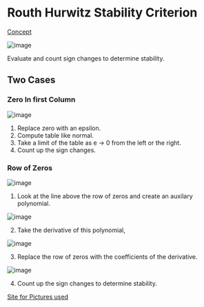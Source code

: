 # Routh Hurwitz Stability Criterion
[Concept](https://www.sciencedirect.com/topics/engineering/routh-hurwitz-criterion)

![image](https://user-images.githubusercontent.com/88243850/156844727-fd4149df-f02d-4790-9223-279d7cd54811.png)

Evaluate and count sign changes to determine stability.

## Two Cases

### Zero In first Column
![image](https://user-images.githubusercontent.com/88243850/156845057-fc7af45b-5ca0-45e3-a4b8-e74ec5466550.png)
1. Replace zero with an epsilon.
2. Compute table like normal.
3. Take a limit of the table as e -> 0 from the left or the right.
4. Count up the sign changes.

### Row of Zeros
![image](https://user-images.githubusercontent.com/88243850/156845496-393d97d1-9ee1-40f7-88a2-94fa08000869.png)
1. Look at the line above the row of zeros and create an auxilary polynomial.

![image](https://user-images.githubusercontent.com/88243850/156845623-e5dfb4bf-d035-44dc-96d9-b8f93b8a33c9.png)

2. Take the derivative of this polynomial,

![image](https://user-images.githubusercontent.com/88243850/156845844-d1ecdd0f-59f9-4857-a272-d8c3627101ed.png)

3.  Replace the row of zeros with the coefficients of the derivative.

![image](https://user-images.githubusercontent.com/88243850/156845958-1be8bea6-7a37-4414-8b38-e7177d87bc59.png)

4. Count up the sign changes to determine stability.

[Site for Pictures used](https://www.circuitbread.com/tutorials/routh-hurwitz-criterion-part-2-3-3)
